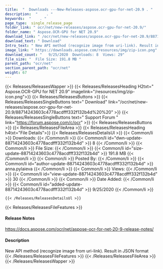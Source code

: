 ```yaml
---
title:  "  Downloads ---New-Releases-aspose.ocr-gpu-for-net-20.9 . " 
description:  "    . " 
keywords:  "    . " 
page_type:  single_release_page
folder_link: " ocr/net/new-releases/aspose.ocr-gpu-for-net-20.9/"
folder_name: " Aspose.OCR-GPU for NET 20.9"
download_link: " /ocr/net/new-releases/aspose.ocr-gpu-for-net-20.9/88714243603c4778acdfff332f132b4d"
download_text: " Download"
Intro_text: " New API method (recognize image from uri-link). Result in JSON format"
image_link: " https://downloads.aspose.com/resources/img/zip-icon.png"
download_count: "   9/25/2020  Downloads: 8  Views: 29"
file_size: "  File Size: 191.8 MB "
parent_path: "ocr/net"
section_parent_path: "ocr/net"
weight: 67 
---
```


{{< Releases/ReleasesWapper >}}
  {{< Releases/ReleasesHeading H2txt=" Aspose.OCR-GPU for NET 20.9" imagelink="/resources/img/zip-icon.png">}}
  {{< Releases/ReleasesButtons >}}
    {{< Releases/ReleasesSingleButtons text=" Download" link="/ocr/net/new-releases/aspose.ocr-gpu-for-net-20.9/88714243603c4778acdfff332f132b4d%20%20" >}}
    {{< Releases/ReleasesSingleButtons text=" Support Forum " link="https://forum.aspose.com/c/ocr" >}}
  {{< Releases/ReleasesButtons >}}
  {{< Releases/ReleasesFileArea >}}
    {{< Releases/ReleasesHeading h4txt="File Details">}}
    {{< Releases/ReleasesDetailsUl >}}
            {{< Common/li  >}} Downloads: {{< /Common/li >}} 
      {{< Common/li id="dwn-update-88714243603c4778acdfff332f132b4d" >}} 8 {{< /Common/li >}} 
      {{< Common/li  >}} File Size: {{< /Common/li >}} 
      {{< Common/li id="size-update-88714243603c4778acdfff332f132b4d" >}} 191.8 MB {{< /Common/li >}} 
      {{< Common/li  >}} Posted By: {{< /Common/li >}} 
      {{< Common/li id="author-update-88714243603c4778acdfff332f132b4d" >}} anna.pylaieva {{< /Common/li >}} 
      {{< Common/li  >}} Views: {{< /Common/li >}} 
      {{< Common/li id="view-update-88714243603c4778acdfff332f132b4d" >}} 30 {{< /Common/li >}} 
      {{< Common/li  >}} Date Added: {{< /Common/li >}} 
      {{< Common/li id="added-update-88714243603c4778acdfff332f132b4d" >}} 9/25/2020 {{< /Common/li >}} 

    {{< /Releases/ReleasesDetailsUl >}}

  {{< Releases/ReleasesFileFeatures >}}
      <h4>Release Notes</h4><div><a href="https://docs.aspose.com/ocr/net/aspose-ocr-for-net-20-9-release-notes/">https://docs.aspose.com/ocr/net/aspose-ocr-for-net-20-9-release-notes/</a></div><h4>Description</h4><div class="HTMLDescription">New API method (recognize image from uri-link). Result in JSON format</div>
  {{< /Releases/ReleasesFileFeatures >}}
 {{< /Releases/ReleasesFileArea >}}
{{< /Releases/ReleasesWapper >}}


